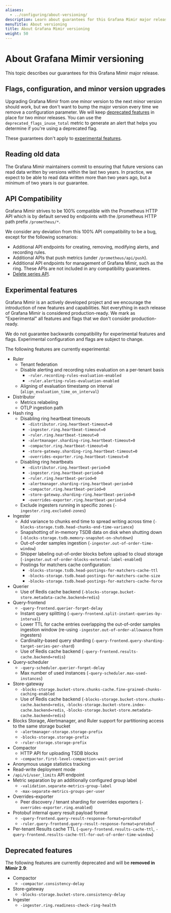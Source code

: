 ```yaml
---
aliases:
  - ../configuring/about-versioning/
description: Learn about guarantees for this Grafana Mimir major release.
menuTitle: About versioning
title: About Grafana Mimir versioning
weight: 50
---
```


# About Grafana Mimir versioning

This topic describes our guarantees for this Grafana Mimir major release.

## Flags, configuration, and minor version upgrades

Upgrading Grafana Mimir from one minor version to the next minor version should work, but we don't want to bump the major version every time we remove a configuration parameter.
We will keep [deprecated features](#deprecated-features) in place for two minor releases.
You can use the `deprecated_flags_inuse_total` metric to generate an alert that helps you determine if you're using a deprecated flag.

These guarantees don't apply to [experimental features](#experimental-features).

## Reading old data

The Grafana Mimir maintainers commit to ensuring that future versions can read data written by versions within the last two years.
In practice, we expect to be able to read data written more than two years ago, but a minimum of two years is our guarantee.

## API Compatibility

Grafana Mimir strives to be 100% compatible with the Prometheus HTTP API which is by default served by endpoints with the /prometheus HTTP path prefix `/prometheus/*`.

We consider any deviation from this 100% API compatibility to be a bug, except for the following scenarios:

- Additional API endpoints for creating, removing, modifying alerts, and recording rules.
- Additional APIs that push metrics (under `/prometheus/api/push`).
- Additional API endpoints for management of Grafana Mimir, such as the ring. These APIs are not included in any compatibility guarantees.
- [Delete series API](https://prometheus.io/docs/prometheus/latest/querying/api/#delete-series).

## Experimental features

Grafana Mimir is an actively developed project and we encourage the introduction of new features and capabilities.
Not everything in each release of Grafana Mimir is considered production-ready.
We mark as "Experimental" all features and flags that we don't consider production-ready.

We do not guarantee backwards compatibility for experimental features and flags.
Experimental configuration and flags are subject to change.

The following features are currently experimental:

- Ruler
  - Tenant federation
  - Disable alerting and recording rules evaluation on a per-tenant basis
    - `-ruler.recording-rules-evaluation-enabled`
    - `-ruler.alerting-rules-evaluation-enabled`
  - Aligning of evaluation timestamp on interval (`align_evaluation_time_on_interval`)
- Distributor
  - Metrics relabeling
  - OTLP ingestion path
- Hash ring
  - Disabling ring heartbeat timeouts
    - `-distributor.ring.heartbeat-timeout=0`
    - `-ingester.ring.heartbeat-timeout=0`
    - `-ruler.ring.heartbeat-timeout=0`
    - `-alertmanager.sharding-ring.heartbeat-timeout=0`
    - `-compactor.ring.heartbeat-timeout=0`
    - `-store-gateway.sharding-ring.heartbeat-timeout=0`
    - `-overrides-exporter.ring.heartbeat-timeout=0`
  - Disabling ring heartbeats
    - `-distributor.ring.heartbeat-period=0`
    - `-ingester.ring.heartbeat-period=0`
    - `-ruler.ring.heartbeat-period=0`
    - `-alertmanager.sharding-ring.heartbeat-period=0`
    - `-compactor.ring.heartbeat-period=0`
    - `-store-gateway.sharding-ring.heartbeat-period=0`
    - `-overrides-exporter.ring.heartbeat-period=0`
  - Exclude ingesters running in specific zones (`-ingester.ring.excluded-zones`)
- Ingester
  - Add variance to chunks end time to spread writing across time (`-blocks-storage.tsdb.head-chunks-end-time-variance`)
  - Snapshotting of in-memory TSDB data on disk when shutting down (`-blocks-storage.tsdb.memory-snapshot-on-shutdown`)
  - Out-of-order samples ingestion (`-ingester.out-of-order-time-window`)
  - Shipper labeling out-of-order blocks before upload to cloud storage (`-ingester.out-of-order-blocks-external-label-enabled`)
  - Postings for matchers cache configuration:
    - `-blocks-storage.tsdb.head-postings-for-matchers-cache-ttl`
    - `-blocks-storage.tsdb.head-postings-for-matchers-cache-size`
    - `-blocks-storage.tsdb.head-postings-for-matchers-cache-force`
- Querier
  - Use of Redis cache backend (`-blocks-storage.bucket-store.metadata-cache.backend=redis`)
- Query-frontend
  - `-query-frontend.querier-forget-delay`
  - Instant query splitting (`-query-frontend.split-instant-queries-by-interval`)
  - Lower TTL for cache entries overlapping the out-of-order samples ingestion window (re-using `-ingester.out-of-order-allowance` from ingesters)
  - Cardinality-based query sharding (`-query-frontend.query-sharding-target-series-per-shard`)
  - Use of Redis cache backend (`-query-frontend.results-cache.backend=redis`)
- Query-scheduler
  - `-query-scheduler.querier-forget-delay`
  - Max number of used instances (`-query-scheduler.max-used-instances`)
- Store-gateway
  - `-blocks-storage.bucket-store.chunks-cache.fine-grained-chunks-caching-enabled`
  - Use of Redis cache backend (`-blocks-storage.bucket-store.chunks-cache.backend=redis`, `-blocks-storage.bucket-store.index-cache.backend=redis`, `-blocks-storage.bucket-store.metadata-cache.backend=redis`)
- Blocks Storage, Alertmanager, and Ruler support for partitioning access to the same storage bucket
  - `-alertmanager-storage.storage-prefix`
  - `-blocks-storage.storage-prefix`
  - `-ruler-storage.storage-prefix`
- Compactor
  - HTTP API for uploading TSDB blocks
  - `-compactor.first-level-compaction-wait-period`
- Anonymous usage statistics tracking
- Read-write deployment mode
- `/api/v1/user_limits` API endpoint
- Metric separation by an additionally configured group label
  - `-validation.separate-metrics-group-label`
  - `-max-separate-metrics-groups-per-user`
- Overrides-exporter
  - Peer discovery / tenant sharding for overrides exporters (`-overrides-exporter.ring.enabled`)
- Protobuf internal query result payload format
  - `-query-frontend.query-result-response-format=protobuf`
  - `-ruler.query-frontend.query-result-response-format=protobuf`
- Per-tenant Results cache TTL (`-query-frontend.results-cache-ttl`, `-query-frontend.results-cache-ttl-for-out-of-order-time-window`)

## Deprecated features

The following features are currently deprecated and will be **removed in Mimir 2.9**:

- Compactor
  - `-compactor.consistency-delay`
- Store-gateway
  - `-blocks-storage.bucket-store.consistency-delay`
- Ingester
  - `-ingester.ring.readiness-check-ring-health`
